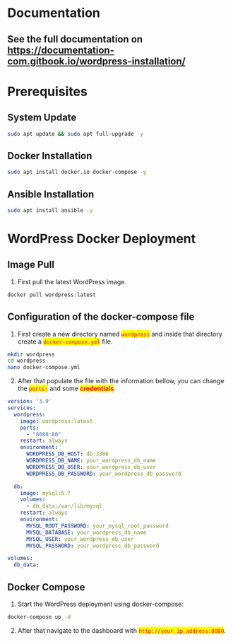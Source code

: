 # Documentation

## See the full documentation on https://documentation-com.gitbook.io/wordpress-installation/

# Prerequisites

## System Update

```bash
sudo apt update && sudo apt full-upgrade -y
```

## Docker Installation

```bash
sudo apt install docker.io docker-compose -y
```

## Ansible Installation

```bash
sudo apt install ansible -y
```

# WordPress Docker Deployment

## Image Pull

1. First pull the latest WordPress image.

```bash
docker pull wordpress:latest
```

## Configuration of the docker-compose file

1. First create a new directory named <mark style="color:red;">`wordpress`</mark> and inside that directory create a <mark style="color:red;">`docker-compose.yml`</mark> file.

```bash
mkdir wordpress
cd wordpress
nano docker-compose.yml
```

2. After that populate the file with the information bellow, you can change the <mark style="color:red;">`ports:`</mark> and some <mark style="color:red;">**credentials**</mark>.

```yaml
version: '3.9'
services:
  wordpress:
    image: wordpress:latest
    ports:
      - "8080:80"
    restart: always
    environment:
      WORDPRESS_DB_HOST: db:3306
      WORDPRESS_DB_NAME: your_wordpress_db_name
      WORDPRESS_DB_USER: your_wordpress_db_user
      WORDPRESS_DB_PASSWORD: your_wordpress_db_password

  db:
    image: mysql:5.7
    volumes:
      - db_data:/var/lib/mysql
    restart: always
    environment:
      MYSQL_ROOT_PASSWORD: your_mysql_root_password
      MYSQL_DATABASE: your_wordpress_db_name
      MYSQL_USER: your_wordpress_db_user
      MYSQL_PASSWORD: your_wordpress_db_password

volumes:
  db_data:
```

## Docker Compose

1. Start the WordPress deployment using docker-compose:

```bash
docker-compose up -d
```

2. After that navigate to the dashboard with <mark style="color:red;">`http://your_ip_address:8080`</mark>.
